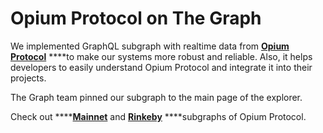 # Opium Protocol on The Graph

We implemented GraphQL subgraph with realtime data from [**Opium Protocol**](https://opium.network/) ****to make our systems more robust and reliable. Also, it helps developers to easily understand Opium Protocol and integrate it into their projects.

The Graph team pinned our subgraph to the main page of the explorer.

Check out ****[**Mainnet**](https://thegraph.com/explorer/subgraph/opiumprotocol/opium-network) and [**Rinkeby**](https://thegraph.com/explorer/subgraph/opiumprotocol/opium-network-rinkeby) ****subgraphs of Opium Protocol.

